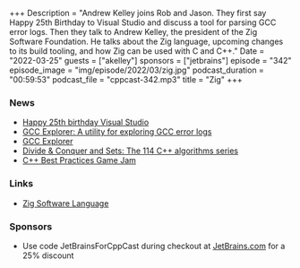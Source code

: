 +++
Description = "Andrew Kelley joins Rob and Jason. They first say Happy 25th Birthday to Visual Studio and discuss a tool for parsing GCC error logs. Then they talk to Andrew Kelley, the president of the Zig Software Foundation. He talks about the Zig language, upcoming changes to its build tooling, and how Zig can be used with C and C++."
Date = "2022-03-25"
guests = ["akelley"]
sponsors = ["jetbrains"]
episode = "342"
episode_image = "img/episode/2022/03/zig.jpg"
podcast_duration = "00:59:53"
podcast_file = "cppcast-342.mp3"
title = "Zig"
+++

### News ###

 - [Happy 25th birthday Visual Studio](https://devblogs.microsoft.com/visualstudio/happy-25th-birthday-visual-studio/)
 - [GCC Explorer: A utility for exploring GCC error logs](https://www.youtube.com/watch?v=cKLPlHHa7vk)
 - [GCC Explorer](http://www.theoreticallyphysics.com/gcc-explorer/)
 - [Divide & Conquer and Sets: The 114 C++ algorithms series](https://itnext.io/divide-conquer-and-sets-the-114-c-algorithms-series-d0085a38046e)
 - [C++ Best Practices Game Jam](https://github.com/cpp-best-practices/game_jam)

### Links ###

 - [Zig Software Language](https://ziglang.org/)

### Sponsors ###

- Use code JetBrainsForCppCast during checkout at [JetBrains.com](https://jb.gg/cppcast) for a 25% discount

